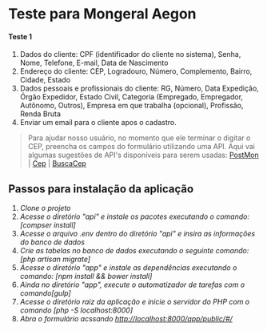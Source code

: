 # Teste para Mongeral Aegon

#### Teste 1

1. Dados do cliente: CPF (identificador do cliente no sistema), Senha, Nome, Telefone, E-mail, Data de Nascimento
2. Endereço do cliente: CEP, Logradouro, Número, Complemento, Bairro, Cidade, Estado
3. Dados pessoais e profissionais do cliente: RG, Número, Data Expedição, Órgão Expedidor, Estado Civil, Categoria (Empregado, Empregador, Autônomo, Outros), Empresa em que trabalha (opcional), Profissão, Renda Bruta
4. Enviar um email para o cliente  apos o cadastro.

> Para ajudar nosso usuário, no momento que ele terminar o digitar o CEP, preencha os campos do formulário utilizando uma API. Aqui vai algumas sugestões de API's disponíveis para serem usadas:
>[PostMon](http://postmon.com.br/) | [Cep](http://cep.correiocontrol.com.br/XXXXXXXX.json) | [BuscaCep](http://www.buscacep.correios.com.br/sistemas/buscacep/)


## Passos para instalação da aplicação

1. *Clone o projeto*
2. *Acesse o diretório "api" e instale os pacotes executando o comando: [compser install]*
3. *Acesse o arquivo .env dentro do diretório "api" e insira as informações do banco de dados*
4. *Crie as tabelas no banco de dados executando o seguinte comando: [php artisan migrate]*
5. *Acesse o diretório "app" e instale as dependências executando o comando: [npm install && bower install]*
6. *Ainda no diretório "app", execute o automatizador de tarefas com o comando[gulp]*
7. *Acesse o diretório raiz da aplicação e inicie o servidor do PHP com o comando [php -S localhost:8000]*
8. *Abra o formulário acssando [http://localhost:8000/app/public/#/](http://localhost:8000/app/public/#/)*


